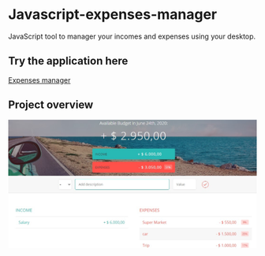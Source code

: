 # Javascript-expenses-manager

JavaScript tool to manager your incomes and expenses using your desktop.

## Try the application here

[Expenses manager](https://gabrielmxavier.github.io/Javascript-expenses-manager/)

## Project overview

![Expenses Project](https://github.com/gabrielmxavier/Javascript-expenses-manager/blob/master/project%20screen-shot.jpg)
